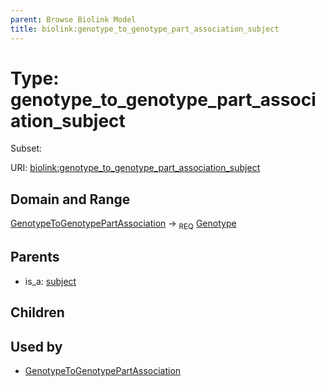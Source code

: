```yaml
---
parent: Browse Biolink Model
title: biolink:genotype_to_genotype_part_association_subject
---
```


# Type: genotype_to_genotype_part_association_subject

Subset:




URI: [biolink:genotype_to_genotype_part_association_subject](https://w3id.org/biolink/vocab/genotype_to_genotype_part_association_subject)

## Domain and Range

[GenotypeToGenotypePartAssociation](GenotypeToGenotypePartAssociation.md) ->  <sub>REQ</sub> [Genotype](Genotype.md)

## Parents

 *  is_a: [subject](subject.md)

## Children


## Used by

 * [GenotypeToGenotypePartAssociation](GenotypeToGenotypePartAssociation.md)
